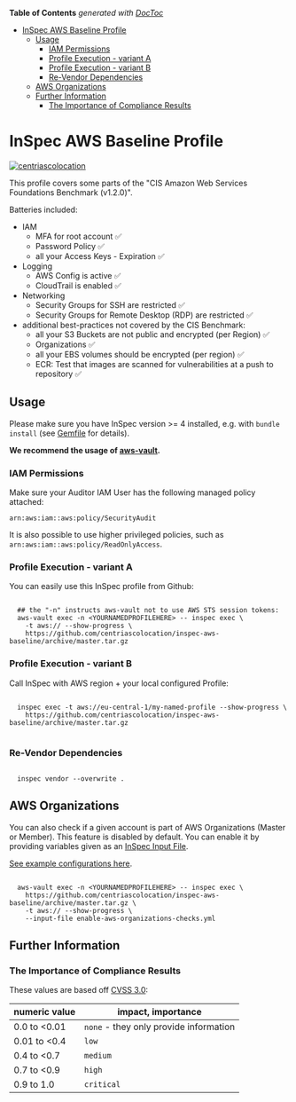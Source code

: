 <!-- START doctoc generated TOC please keep comment here to allow auto update -->
<!-- DON'T EDIT THIS SECTION, INSTEAD RE-RUN doctoc TO UPDATE -->
**Table of Contents**  *generated with [DocToc](https://github.com/thlorenz/doctoc)*

- [InSpec AWS Baseline Profile](#inspec-aws-baseline-profile)
    - [Usage](#usage)
        - [IAM Permissions](#iam-permissions)
        - [Profile Execution - variant A](#profile-execution-variant-a)
        - [Profile Execution - variant B](#profile-execution-variant-b)
        - [Re-Vendor Dependencies](#re-vendor-dependencies)
    - [AWS Organizations](#aws-organizations)
    - [Further Information](#further-information)
        - [The Importance of Compliance Results](#the-importance-of-compliance-results)

<!-- END doctoc generated TOC please keep comment here to allow auto update -->

# InSpec AWS Baseline Profile

[![centriascolocation](https://circleci.com/gh/centriascolocation/inspec-aws-baseline.svg?style=svg)](https://circleci.com/gh/centriascolocation/inspec-aws-baseline)

This profile covers some parts of the "CIS Amazon Web Services Foundations Benchmark (v1.2.0)".

Batteries included:

  * IAM
    * MFA for root account :white_check_mark:
    * Password Policy :white_check_mark:
    * all your Access Keys - Expiration :white_check_mark:
  * Logging
    * AWS Config is active :white_check_mark:
    * CloudTrail is enabled :white_check_mark:
  * Networking
    * Security Groups for SSH are restricted :white_check_mark:
    * Security Groups for Remote Desktop (RDP) are restricted :white_check_mark:
  * additional best-practices not covered by the CIS Benchmark:
    * all your S3 Buckets are not public and encrypted (per Region) :white_check_mark:
    * Organizations :white_check_mark:
    * all your EBS volumes should be encrypted (per region) :white_check_mark:
    * ECR: Test that images are scanned for vulnerabilities at a push to repository :white_check_mark:

## Usage

Please make sure you have InSpec version >= 4 installed, e.g. with `bundle install` (see [Gemfile](Gemfile) for details). 

**We recommend the usage of [aws-vault](https://github.com/99designs/aws-vault).**

### IAM Permissions

Make sure your Auditor IAM User has the following managed policy attached:

`arn:aws:iam::aws:policy/SecurityAudit`

It is also possible to use higher privileged policies, such as `arn:aws:iam::aws:policy/ReadOnlyAccess`.

### Profile Execution - variant A

You can easily use this InSpec profile from Github:


```

  ## the "-n" instructs aws-vault not to use AWS STS session tokens:
  aws-vault exec -n <YOURNAMEDPROFILEHERE> -- inspec exec \
    -t aws:// --show-progress \
    https://github.com/centriascolocation/inspec-aws-baseline/archive/master.tar.gz

```

### Profile Execution - variant B

Call InSpec with AWS region + your local configured Profile:

```

  inspec exec -t aws://eu-central-1/my-named-profile --show-progress \
    https://github.com/centriascolocation/inspec-aws-baseline/archive/master.tar.gz
  
```

### Re-Vendor Dependencies

```

  inspec vendor --overwrite . 

```

## AWS Organizations

You can also check if a given account is part of AWS Organizations (Master or Member). This feature is disabled by default.
You can enable it by providing variables given as an [InSpec Input File](https://www.inspec.io/docs/reference/inputs/). 

[See example configurations here](enable-aws-organizations-checks.yml).

```

  aws-vault exec -n <YOURNAMEDPROFILEHERE> -- inspec exec \
    https://github.com/centriascolocation/inspec-aws-baseline/archive/master.tar.gz \
    -t aws:// --show-progress \
    --input-file enable-aws-organizations-checks.yml

```

## Further Information

### The Importance of Compliance Results

These values are based off [CVSS 3.0](https://en.wikipedia.org/wiki/Common_Vulnerability_Scoring_System): 

| numeric value | impact, importance |
| ------------- | ------------------ |
| 0.0 to <0.01  | `none` - they only provide information |
| 0.01 to <0.4  | `low` |
| 0.4 to <0.7   | `medium` |
| 0.7 to <0.9   | `high` |
| 0.9 to 1.0    | `critical` |